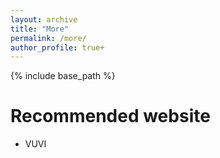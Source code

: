 ```yaml
---
layout: archive
title: "More"
permalink: /more/
author_profile: true+
---
```


{% include base_path %}

Recommended website
=====
* VUVI
